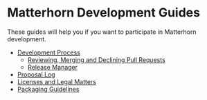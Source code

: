 Matterhorn Development Guides
=============================

These guides will help you if you want to participate in Matterhorn development.


 - [Development Process](development.md)
    - [Reviewing, Merging and Declining Pull Requests](reviewing-and-merging.md)
    - [Release Manager](release-manager.md)
 - [Proposal Log](proposal-log.md)
 - [Licenses and Legal Matters](license.md)
 - [Packaging Guidelines](packaging.md)
